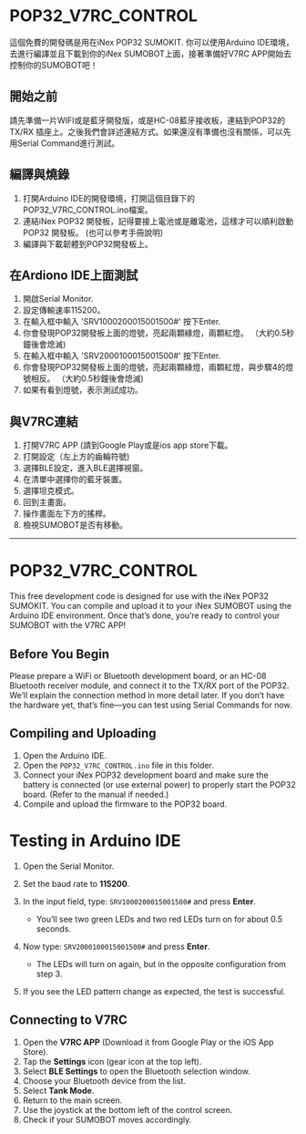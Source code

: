 # POP32_V7RC_CONTROL

這個免費的開發碼是用在iNex POP32 SUMOKIT. 你可以使用Arduino IDE環境，去進行編譯並且下載到你的iNex SUMOBOT上面，接著準備好V7RC APP開始去控制你的SUMOBOT吧！

## 開始之前
請先準備一片WIFI或是藍牙開發版，或是HC-08藍牙接收板，連結到POP32的TX/RX 插座上。之後我們會詳述連結方式。如果還沒有準備也沒有關係，可以先用Serial Command進行測試。

## 編譯與燒錄
1. 打開Arduino IDE的開發環境，打開這個目錄下的POP32_V7RC_CONTROL.ino檔案。
2. 連結iNex POP32 開發板，記得要接上電池或是離電池，這樣才可以順利啟動POP32 開發板。 (也可以參考手冊說明)
3. 編譯與下載韌體到POP32開發板上。

## 在Ardiono IDE上面測試
1. 開啟Serial Monitor.
2. 設定傳輸速率115200。
3. 在輸入框中輸入 'SRV1000200015001500#' 按下Enter.
4. 你會發現POP32開發板上面的燈號，亮起兩顆綠燈，兩顆紅燈。 （大約0.5秒鐘後會熄滅)
5. 在輸入框中輸入 'SRV2000100015001500#' 按下Enter.
6. 你會發現POP32開發板上面的燈號，亮起兩顆綠燈，兩顆紅燈，與步驟4的燈號相反。 （大約0.5秒鐘後會熄滅)
7. 如果有看到燈號，表示測試成功。

## 與V7RC連結
1. 打開V7RC APP (請到Google Play或是ios app store下載。
2. 打開設定（左上方的齒輪符號)
3. 選擇BLE設定，進入BLE選擇視窗。
4. 在清單中選擇你的藍牙裝置。
5. 選擇坦克模式。
6. 回到主畫面。
7. 操作畫面左下方的搖桿。
8. 檢視SUMOBOT是否有移動。

---
# POP32_V7RC_CONTROL

This free development code is designed for use with the iNex POP32 SUMOKIT. You can compile and upload it to your iNex SUMOBOT using the Arduino IDE environment. Once that’s done, you’re ready to control your SUMOBOT with the V7RC APP!

## Before You Begin

Please prepare a WiFi or Bluetooth development board, or an HC-08 Bluetooth receiver module, and connect it to the TX/RX port of the POP32. We’ll explain the connection method in more detail later. If you don’t have the hardware yet, that’s fine—you can test using Serial Commands for now.

## Compiling and Uploading

1. Open the Arduino IDE.
2. Open the `POP32_V7RC_CONTROL.ino` file in this folder.
3. Connect your iNex POP32 development board and make sure the battery is connected (or use external power) to properly start the POP32 board. (Refer to the manual if needed.)
4. Compile and upload the firmware to the POP32 board.

# Testing in Arduino IDE
1. Open the Serial Monitor.
2. Set the baud rate to **115200**.
3. In the input field, type: `SRV1000200015001500#` and press **Enter**.

   * You’ll see two green LEDs and two red LEDs turn on for about 0.5 seconds.
4. Now type: `SRV2000100015001500#` and press **Enter**.

   * The LEDs will turn on again, but in the opposite configuration from step 3.
5. If you see the LED pattern change as expected, the test is successful.

## Connecting to V7RC
1. Open the **V7RC APP** (Download it from Google Play or the iOS App Store).
2. Tap the **Settings** icon (gear icon at the top left).
3. Select **BLE Settings** to open the Bluetooth selection window.
4. Choose your Bluetooth device from the list.
5. Select **Tank Mode**.
6. Return to the main screen.
7. Use the joystick at the bottom left of the control screen.
8. Check if your SUMOBOT moves accordingly.

## 


